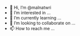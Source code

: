 - 👋 Hi, I’m @malnatwri
- 👀 I’m interested in ...
- 🌱 I’m currently learning ...
- 💞️ I’m looking to collaborate on ...
- 📫 How to reach me ...

<!---
malnatwri/malnatwri is a ✨ special ✨ repository because its `README.md` (this file) appears on your GitHub profile.
You can click the Preview link to take a look at your changes.
--->
